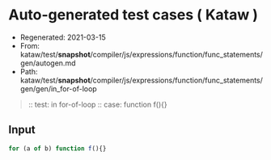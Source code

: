 # Auto-generated test cases ( Kataw )
- Regenerated: 2021-03-15
- From: kataw/test/__snapshot__/compiler/js/expressions/function/func_statements/gen/autogen.md
- Path: kataw/test/__snapshot__/compiler/js/expressions/function/func_statements/gen/gen/in_for-of-loop
> :: test: in for-of-loop
> :: case: function f(){}
## Input

`````js
for (a of b) function f(){}
`````
